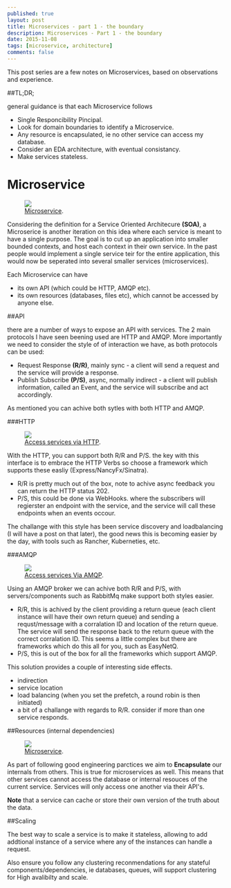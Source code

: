 ```yaml
---
published: true
layout: post
title: Microservices - part 1 - the boundary
description: Microservices - Part 1 - the boundary
date: 2015-11-08
tags: [microservice, architecture]
comments: false
---
```


This post series are a few notes on Microservices, based on observations and experience.

##TL;DR;

general guidance is that each Microservice follows

- Single Responcibility Pincipal.
- Look for domain boundaries to identify a Microservice.
- Any resource is encapsulated, ie no other service can access my database.
- Consider an EDA architecture, with eventual consistancy.
- Make services stateless.

# Microservice

<figure>
	<a href="http://dbones.github.io/images/posts/2015/microservices/service-boundary.JPG"><img src="http://dbones.github.io/images/posts/2015/microservices/service-boundary.JPG"></img></a>
	<figcaption><a href="http://dbones.github.io/images/posts/2015/microservices/service-boundary.JPG" title="Microserive">Microservice</a>.</figcaption>
</figure>


Considering the definition for a Service Oriented Architecure **(SOA)**, a Microserice is another iteration on this idea where each service is meant to have a single purpose. The goal is to cut up an application into smaller bounded contexts, and host each context in their own service. In the past people would implement a single service teir for the entire application, this would now be seperated into several smaller services (microservices).

Each Microservice can have

- its own API (which could be HTTP, AMQP etc).
- its own resources (databases, files etc), which cannot be accessed by anyone else.


##API

there are a number of ways to expose an API with services. The 2 main protocols I have seen beening used are HTTP and AMQP. More importantly we need to consider the style of of interaction we have, as both protocols can be used:

- Request Response **(R/R)**, mainly sync - a client will send a request and the service will provide a response.
- Publish Subscribe **(P/S)**, async, normally indirect - a client will publish information, called an Event, and the service will subscribe and act accordingly.

As mentioned you can achive both sytles with both HTTP and AMQP.

###HTTP

<figure>
	<a href="http://dbones.github.io/images/posts/2015/microservices/service-http.JPG"><img src="http://dbones.github.io/images/posts/2015/microservices/service-http.JPG"></img></a>
	<figcaption><a href="http://dbones.github.io/images/posts/2015/microservices/service-http.JPG" title="Microserive">Access services via HTTP</a>.</figcaption>
</figure>

With the HTTP, you can support both R/R and P/S. the key with this interface is to embrace the HTTP Verbs so choose a framework which supports these easliy (Express/NancyFx/Sinatra).

- R/R is pretty much out of the box, note to achive async feedback you can return the HTTP status 202.
- P/S, this could be done via WebHooks. where the subscribers will regierster an endpoint with the service, and the service will call these endpoints when an events occour.

The challange with this style has been service discovery and loadbalancing (I will have a post on that later), the good news this is becoming easier by the day, with tools such as Rancher, Kuberneties, etc.

###AMQP

<figure>
	<a href="http://dbones.github.io/images/posts/2015/microservices/service-amqp.JPG"><img src="http://dbones.github.io/images/posts/2015/microservices/service-amqp.JPG"></img></a>
	<figcaption><a href="http://dbones.github.io/images/posts/2015/microservices/service-amqp.JPG" title="Microserive">Access services Via AMQP</a>.</figcaption>
</figure>

Using an AMQP broker we can achive both R/R and P/S, with servers/components such as RabbitMq make support both styles easier.

- R/R, this is achived by the client providing a return queue (each client instance will have their own return queue) and sending a requst/message with a corralation ID and location of the return queue. The service will send the response back to the return queue with the correct corralation ID. This seems a little complex but there are frameworks which do this all for you, such as EasyNetQ. 
- P/S, this is out of the box for all the frameworks which support AMQP.

This solution provides a couple of interesting side effects.

- indirection
- service location
- load balancing (when you set the prefetch, a round robin is then initiated)
- a bit of a challange with regards to R/R. consider if more than one service responds.

##Resources (internal dependencies)

<figure>
	<a href="http://dbones.github.io/images/posts/2015/microservices/service-boundary-donot access-others.JPG"><img src="http://dbones.github.io/images/posts/2015/microservices/service-boundary-donot access-others.JPG"></img></a>
	<figcaption><a href="http://dbones.github.io/images/posts/2015/microservices/service-boundary-donot access-others.JPG" title="Encapsulte resources">Microservice</a>.</figcaption>
</figure>

As part of following good engineering parctices we aim to **Encapsulate** our internals from others. This is true for microservices as well. This means that other services cannot access the database or internal resouces of the current service. Services will only access one another via their API's. 

**Note** that a service can cache or store their own version of the truth about the data.


##Scaling

The best way to scale a service is to make it stateless, allowing to add addtional instance of a service where any of the instances can handle a request.

Also ensure you follow any clustering reconmendations for any stateful components/dependencies, ie databases, queues, will support clustering for High avalibilty and scale.